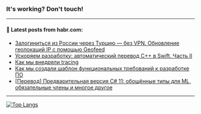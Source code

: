 ### It's working? Don't touch!

---
<!--
#### 🛠️ Technical stack:

![C++](https://img.shields.io/badge/C++-informational?logo=c%2B%2B&style=flat&logoColor=white&color=9C033A)
![Java](https://img.shields.io/badge/Java-informational?logo=java&style=flat&logoColor=white&color=007396)
![Kotlin](https://img.shields.io/badge/Kotlin-informational?logo=Kotlin&style=flat&logoColor=white&color=0095D5)
![JS](https://img.shields.io/badge/JS-informational?logo=javaScript&style=flat&logoColor=black&color=F7Df1E) <br>
![HTML5](https://img.shields.io/badge/HTML5-informational?logo=html5&style=flat&logoColor=white&color=E34F26)
![CSS3](https://img.shields.io/badge/CSS3-informational?logo=css3&style=flat&logoColor=white&color=157286)
![Sass](https://img.shields.io/badge/Saas-informational?logo=sass&style=flat&logoColor=white&color=hotpink)
![PHP](https://img.shields.io/badge/PHP-informational?logo=php&style=flat&logoColor=white&color=777BB4) <br>
![WebPAck](https://img.shields.io/badge/WebPack-informational?logo=webPack&style=flat&logoColor=white&color=FF6F00)
![Bootstrap](https://img.shields.io/badge/Bootstrap-informational?logo=Bootstrap&style=flat&logoColor=white&color=7952B3)
![MySQL](https://img.shields.io/badge/MySQL-informational?logo=MySQL&style=flat&logoColor=white&color=00f) <br>
![NodeJS](https://img.shields.io/badge/NodeJS-informational?logo=node.js&style=flat&logoColor=white&color=43853D)
![Spring](https://img.shields.io/badge/Spring-informational?logo=Spring&style=flat&logoColor=white&color=0A9EDC)
![Angular](https://img.shields.io/badge/Vue-informational?logo=vue.js&style=flat&logoColor=white&color=red)
![Git](https://img.shields.io/badge/Git-informational?logo=git&style=flat&logoColor=white&color=darkorange)

___
-->

#### 💬 Latest posts from habr.com:

<!-- BLOG-POST-LIST:START -->
- [Залогиниться из России через Турцию — без VPN. Обновление геолокаций IP с помощью Geofeed](https://habr.com/ru/post/687066/?utm_source=habrahabr&utm_medium=rss&utm_campaign=687066)
- [Ускоряем разработку: автоматический перевод C++ в Swift. Часть II](https://habr.com/ru/post/686902/?utm_source=habrahabr&utm_medium=rss&utm_campaign=686902)
- [Как мы внедряли tracing](https://habr.com/ru/post/686414/?utm_source=habrahabr&utm_medium=rss&utm_campaign=686414)
- [Как мы создали шаблон функциональных требований к разработке ПО](https://habr.com/ru/post/686570/?utm_source=habrahabr&utm_medium=rss&utm_campaign=686570)
- [[Перевод] Предварительная версия C# 11: обощённые типы для ML, обязательные члены и многое другое](https://habr.com/ru/post/686880/?utm_source=habrahabr&utm_medium=rss&utm_campaign=686880)
<!-- BLOG-POST-LIST:END -->

---

[![Top Langs](https://github-readme-stats.vercel.app/api/top-langs/?username=zloylis&layout=compact&hide_border=true&theme=dracula)](https://github.com/zloylis)
